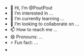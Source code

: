 - 👋 Hi, I’m @PoutPout
- 👀 I’m interested in ...
- 🌱 I’m currently learning ...
- 💞️ I’m looking to collaborate on ...
- 📫 How to reach me ...
- 😄 Pronouns: ...
- ⚡ Fun fact: ...
- 

<!---
PoutPout/PoutPout is a ✨ special ✨ repository because its `README.md` (this file) appears on your GitHub profile.
You can click the Preview link to take a look at your changes.
--->
